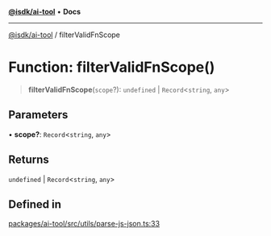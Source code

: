 [**@isdk/ai-tool**](../README.md) • **Docs**

***

[@isdk/ai-tool](../globals.md) / filterValidFnScope

# Function: filterValidFnScope()

> **filterValidFnScope**(`scope`?): `undefined` \| `Record`\<`string`, `any`\>

## Parameters

• **scope?**: `Record`\<`string`, `any`\>

## Returns

`undefined` \| `Record`\<`string`, `any`\>

## Defined in

[packages/ai-tool/src/utils/parse-js-json.ts:33](https://github.com/isdk/ai-tool.js/blob/37ada542a786fbbc770f2d61beb564f6e603941d/src/utils/parse-js-json.ts#L33)
